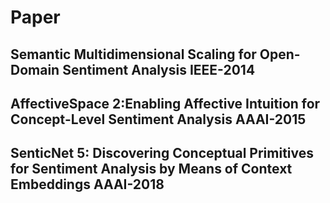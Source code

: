 # Paper 

## Semantic Multidimensional Scaling for Open-Domain Sentiment Analysis IEEE-2014
## AffectiveSpace 2:Enabling Affective Intuition for Concept-Level Sentiment Analysis AAAI-2015
## SenticNet 5: Discovering Conceptual Primitives for Sentiment Analysis by Means of Context Embeddings AAAI-2018

